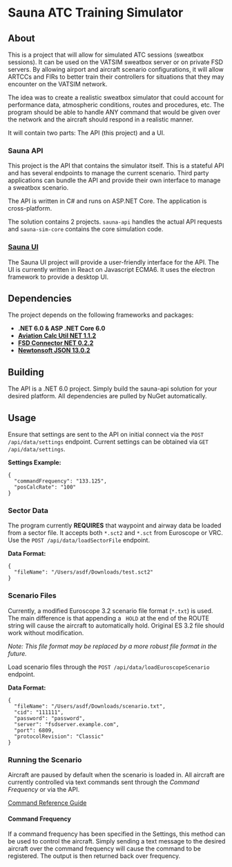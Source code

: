 # Sauna ATC Training Simulator

## About
This is a project that will allow for simulated ATC sessions (sweatbox sessions). It can be used on the VATSIM sweatbox server or on private FSD servers. By allowing airport and aircraft scenario configurations, it will allow ARTCCs and FIRs to better train their controllers for situations that they may encounter on the VATSIM network.

The idea was to create a realistic sweatbox simulator that could account for performance data, atmospheric conditions, routes and procedures, etc. The program should be able to handle ANY command that would be given over the network and the aircraft should respond in a realistic manner.

It will contain two parts: The API (this project) and a UI.

### Sauna API
This project is the API that contains the simulator itself. This is a stateful API and has several endpoints to manage the current scenario. Third party applications can bundle the API and provide their own interface to manage a sweatbox scenario.

The API is written in C# and runs on ASP.NET Core. The application is cross-platform.

The solution contains 2 projects. `sauna-api` handles the actual API requests and `sauna-sim-core` contains the core simulation code.

### [Sauna UI](https://github.com/Sauna-ATC-Training-Simulator/sauna-ui)
The Sauna UI project will provide a user-friendly interface for the API. The UI is currently written in React on Javascript ECMA6. It uses the electron framework to provide a desktop UI.

## Dependencies
The project depends on the following frameworks and packages:
- **.NET 6.0 & ASP .NET Core 6.0**
- **[Aviation Calc Util NET 1.1.2](https://github.com/997R8V10/aviation-calc-util-net)**
- **[FSD Connector NET 0.2.2](https://github.com/caspianmerlin/FsdConnectorNet)**
- **[Newtonsoft JSON 13.0.2](https://github.com/JamesNK/Newtonsoft.Json)**

## Building
The API is a .NET 6.0 project. Simply build the sauna-api solution for your desired platform. All dependencies are pulled by NuGet automatically.

## Usage
Ensure that settings are sent to the API on initial connect via the `POST /api/data/settings` endpoint. Current settings can be obtained via `GET /api/data/settings`.

**Settings Example:**
```
{
  "commandFrequency": "133.125",
  "posCalcRate": "100"
}
```

### Sector Data
The program currently **REQUIRES** that waypoint and airway data be loaded from a sector file. It accepts both `*.sct2` and `*.sct` from Euroscope or VRC. Use the `POST /api/data/loadSectorFile` endpoint.

**Data Format:**
```
{
  "fileName": "/Users/asdf/Downloads/test.sct2"
}
```

### Scenario Files
Currently, a modified Euroscope 3.2 scenario file format (`*.txt`) is used. The main difference is that appending a ` HOLD` at the end of the ROUTE string will cause the aircraft to automatically hold. Original ES 3.2 file should work without modification.

*Note: This file format may be replaced by a more robust file format in the future.*

Load scenario files through the `POST /api/data/loadEuroscopeScenario` endpoint.

**Data Format:**
```
{
  "fileName": "/Users/asdf/Downloads/scenario.txt",
  "cid": "111111",
  "password": "password",
  "server": "fsdserver.example.com",
  "port": 6809,
  "protocolRevision": "Classic"
}
```

### Running the Scenario
Aircraft are paused by default when the scenario is loaded in. All aircraft are currently controlled via text commands sent through the *Command Frequency* or via the API.

[Command Reference Guide](Commands.md)

#### Command Frequency
If a command frequency has been specified in the Settings, this method can be used to control the aircraft. Simply sending a text message to the desired aircraft over the command frequency will cause the command to be registered. The output is then returned back over frequency.

